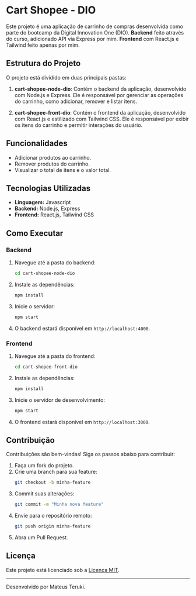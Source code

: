 # Cart Shopee - DIO

Este projeto é uma aplicação de carrinho de compras desenvolvida como parte do bootcamp da Digital Innovation One (DIO). **Backend** feito através do curso, adicionado API via Express por mim. **Frontend** com React.js e Tailwind feito apenas por mim.

## Estrutura do Projeto

O projeto está dividido em duas principais pastas:

1. **cart-shopee-node-dio**: Contém o backend da aplicação, desenvolvido com Node.js e Express. Ele é responsável por gerenciar as operações do carrinho, como adicionar, remover e listar itens.

2. **cart-shopee-front-dio**: Contém o frontend da aplicação, desenvolvido com React.js e estilizado com Tailwind CSS. Ele é responsável por exibir os itens do carrinho e permitir interações do usuário.

## Funcionalidades

- Adicionar produtos ao carrinho.
- Remover produtos do carrinho.
- Visualizar o total de itens e o valor total.

## Tecnologias Utilizadas

- **Linguagem:** Javascript
- **Backend:** Node.js, Express
- **Frontend:** React.js, Tailwind CSS

## Como Executar

### Backend

1. Navegue até a pasta do backend:
   ```bash
   cd cart-shopee-node-dio
   ```
2. Instale as dependências:
   ```bash
   npm install
   ```
3. Inicie o servidor:
   ```bash
   npm start
   ```
4. O backend estará disponível em `http://localhost:4000`.

### Frontend

1. Navegue até a pasta do frontend:
   ```bash
   cd cart-shopee-front-dio
   ```
2. Instale as dependências:
   ```bash
   npm install
   ```
3. Inicie o servidor de desenvolvimento:
   ```bash
   npm start
   ```
4. O frontend estará disponível em `http://localhost:3000`.

## Contribuição

Contribuições são bem-vindas! Siga os passos abaixo para contribuir:

1. Faça um fork do projeto.
2. Crie uma branch para sua feature:
   ```bash
   git checkout -b minha-feature
   ```
3. Commit suas alterações:
   ```bash
   git commit -m "Minha nova feature"
   ```
4. Envie para o repositório remoto:
   ```bash
   git push origin minha-feature
   ```
5. Abra um Pull Request.

## Licença

Este projeto está licenciado sob a [Licença MIT](LICENSE).

---
Desenvolvido por Mateus Teruki.
